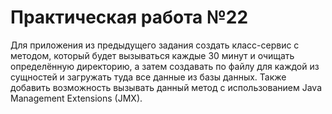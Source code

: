 # Практическая работа №22
Для приложения из предыдущего задания создать класс-сервис с
методом, который будет вызываться каждые 30 минут и очищать
определённую директорию, а затем создавать по файлу для каждой из
сущностей и загружать туда все данные из базы данных. Также добавить
возможность вызывать данный метод с использованием Java Management
Extensions (JMX).